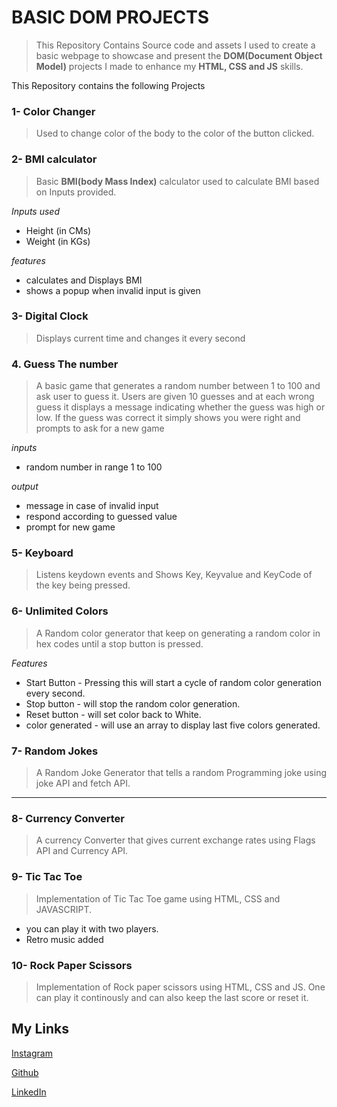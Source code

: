 # BASIC DOM PROJECTS

>This Repository Contains Source code and assets I used to create a basic webpage to showcase and present the **DOM(Document Object Model)** projects I made to enhance my **HTML,  CSS and JS** skills.

This Repository contains the following Projects

### 1- Color Changer
>Used to change color of the body to the color of the button clicked.

### 2- BMI calculator
>Basic **BMI(body Mass Index)** calculator used to calculate BMI based on Inputs provided.

*Inputs used*

- Height (in CMs) 
- Weight (in KGs)

*features*

- calculates and Displays BMI
- shows a popup when invalid input is given

### 3- Digital Clock
>Displays current time and changes it every second

### 4. Guess The number

>A basic game that generates a random number between 1 to 100 and ask user to guess it. Users are given 10 guesses and at each wrong guess it displays a message indicating whether the guess was high or low.
If the guess was correct it simply shows you were right and prompts to ask for a new game

*inputs*
- random number in range 1 to 100

*output*
- message in case of invalid input
- respond according to guessed value
- prompt for new game

### 5- Keyboard

> Listens keydown events and Shows Key, Keyvalue and KeyCode of the key being pressed. 

### 6- Unlimited Colors
> A Random color generator that keep on generating a random color in hex codes until a stop button is pressed.

*Features*
- Start Button - Pressing this will start a cycle of random color generation every second.
- Stop button -  will stop the random color generation.
- Reset button -  will set color back to White.
- color generated -  will use an array to display last five colors generated.

### 7- Random Jokes
> A Random Joke Generator that tells a random Programming joke using joke API and fetch API.
---

### 8- Currency Converter
> A currency Converter that gives current exchange rates using Flags API and Currency API.

### 9- Tic Tac Toe
> Implementation of Tic Tac Toe game using HTML, CSS and JAVASCRIPT.
- you can play it with two players.
- Retro music added

### 10- Rock Paper Scissors
> Implementation of Rock paper scissors using HTML, CSS and JS. One can play it continously and can also keep the last score or reset it.

## My Links

[Instagram](https://www.instagram.com/im_ut_2308)

[Github](https://www.github.com/imutkarsht)

[LinkedIn](https://www.linkedin.com/in/utkarsh-tiwari-8329b4292/)

